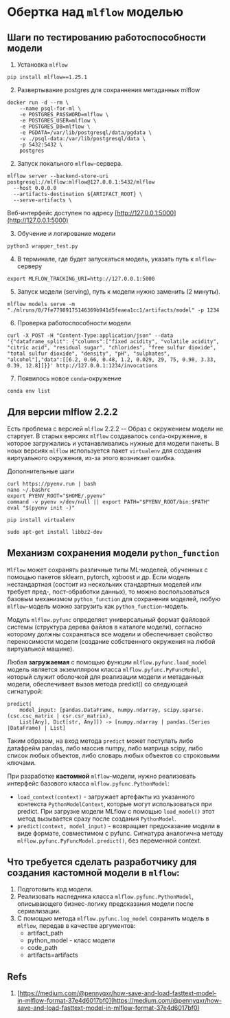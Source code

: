 
# Обертка над `mlflow` моделью

## Шаги по тестированию работоспособности модели

1. Установка `mlflow`
```
pip install mlflow==1.25.1
```

2. Развертывание postgres для сохраннения метаданных mlflow
```
docker run -d --rm \
	--name psql-for-ml \
	-e POSTGRES_PASSWORD=mlflow \
	-e POSTGRES_USER=mlflow \
	-e POSTGRES_DB=mlflow \
	-e PGDATA=/var/lib/postgresql/data/pgdata \
	-v ./psql-data:/var/lib/postgresql/data \
	-p 5432:5432 \
	postgres

```

2. Запуск локального `mlflow`-сервера.
```
mlflow server --backend-store-uri postgresql://mlflow:mlflow@127.0.0.1:5432/mlflow
  --host 0.0.0.0
  --artifacts-destination ${ARTIFACT_ROOT} \
  --serve-artifacts \
```
Веб-интерфейс доступен по адресу [http://127.0.0.1:5000](http://127.0.0.1:5000)

3. Обучение и логирование модели 
```
python3 wrapper_test.py
```

4. В терминале, где будет запускаться модель, указать путь к `mlflow`-серверу
```
export MLFLOW_TRACKING_URI=http://127.0.0.1:5000
```

5. Запуск модели (serving), путь к модели нужно заменить (2 минуты).
```
mlflow models serve -m "./mlruns/0/7fe77989175146369b941d5feaea1cc1/artifacts/model" -p 1234
```

6. Проверка работоспособности модели
```
curl -X POST -H "Content-Type:application/json" --data '{"dataframe_split": {"columns":["fixed acidity", "volatile acidity", "citric acid", "residual sugar", "chlorides", "free sulfur dioxide", "total sulfur dioxide", "density", "pH", "sulphates", "alcohol"],"data":[[6.2, 0.66, 0.48, 1.2, 0.029, 29, 75, 0.98, 3.33, 0.39, 12.8]]}}' http://127.0.0.1:1234/invocations
```

7. Появилось новое `conda`-окружение
```
conda env list
```

## Для версии mlflow 2.2.2
Есть проблема с версией `mlflow` 2.2.2 -- Образ с окружением модели не стартует.
В старых версиях `mlflow` создавалось `conda`-окружение, в которое загружались и устанавливались нужные для модели пакеты.
В ноых версиях `mlflow` используется пакет `virtualenv` для создания виртуального окружения, из-за этого возникает ошибка.

Дополнительные шаги
```
curl https://pyenv.run | bash
nano ~/.bashrc
export PYENV_ROOT="$HOME/.pyenv"
command -v pyenv >/dev/null || export PATH="$PYENV_ROOT/bin:$PATH"
eval "$(pyenv init -)"

pip install virtualenv

sudo apt-get install libbz2-dev
```

## Механизм сохранения модели `python_function`

`Mlflow` может сохранять различные типы ML-моделей, обученных с помощью пакетов sklearn, pytorch, xgboost и др. Если модель нестандартная (состоит из нескольких стандартных моделей или требует пред-, пост-обработки данных), то можно воспользоваться базовым механизмом `python_function` для сохранения моделей, любую `mlflow`-модель можно загрузить как `python_function`-модель.

Модуль `mlflow.pyfunc` определяет универсальный формат файловой системы (структура дерева файлов в каталоге модели), согласно которому должны сохраняться все модели и обеспечивает свойство переносимости модели (создание собственного окружения на любой виртуальной машине).

Любая **загружаемая** с помощью функции `mlflow.pyfunc.load_model` модель является экземпляром класса `mlflow.pyfunc.PyFuncModel`, который служит оболочкой для реализации модели и метаданных модели, обеспечивает вызов метода predict() со следующей сигнатурой:
```
predict(
    model_input: [pandas.DataFrame, numpy.ndarray, scipy.sparse.(csc.csc_matrix | csr.csr_matrix),
    List[Any], Dict[str, Any]]) -> [numpy.ndarray | pandas.(Series |DataFrame) | List]
```

Таким образом, на вход метода `predict` может поступать либо датафрейм pandas, либо массив numpy, либо матрица scipy, либо список любых объектов, либо словарь любых объектов со строковыми ключами.

При разработке **кастомной** `mlflow`-модели, нужно реализовать интерфейс базового класса `mlflow.pyfunc.PythonModel`:
 - `load_context(context)` - загружает артефакты из указанного контекста `PythonModelContext`, которые могут использоваться при predict. При загрузке модели MLflow с помощью `load_model()` этот метод вызывается сразу после создания `PythonModel`.
 - `predict(context, model_input)` - возвращает предсказание модели в виде формате, совместимом с pyfunc. Сигнатура аналогична методу  `mlflow.pyfunc.PyFuncModel.predict()`, без переменной context.

## Что требуется сделать разработчику для создания кастомной модели в `mlflow`:

1. Подготовить код модели.
2. Реализовать наследника класса `mlflow.pyfunc.PythonModel`, описывающего бизнес-логику предсказания модели после сериализации.
3. С помощью метода `mlflow.pyfunc.log_model` сохранить модель в `mlflow`, передав в качестве аргументов:
    * artifact_path
    * python_model - класс модели
    * code_path
    * artifacts=artifacts

## Refs
1. [https://medium.com/@pennyqxr/how-save-and-load-fasttext-model-in-mlflow-format-37e4d6017bf0](https://medium.com/@pennyqxr/how-save-and-load-fasttext-model-in-mlflow-format-37e4d6017bf0)
